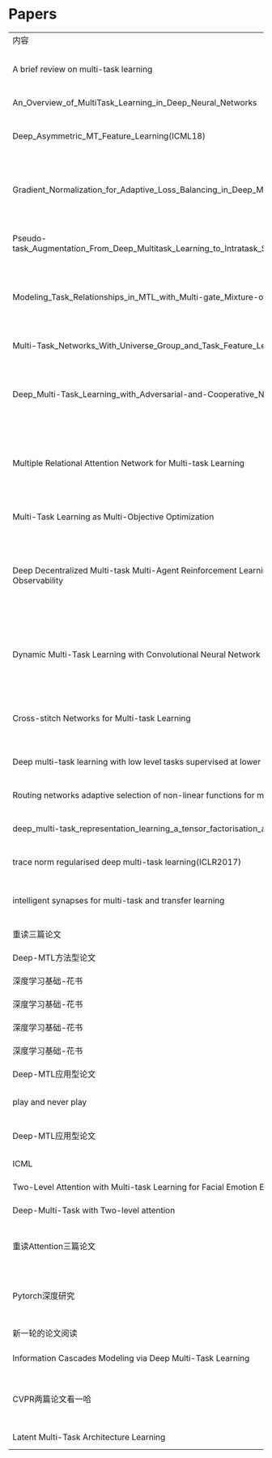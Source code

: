 # Papers
<table>
  <tr>
      <td>内容</td>
      <td>类型</td>
      <td>开始时间</td>
      <td>截止时间</td>
      <td>备注</td>
  </tr>
  <tr>
      <td>A brief review on multi-task learning</td>
      <td>Kim-Han Thung 1 Chong-Yaw Wee 2</td>
	  <td>9/17/2019 9:56:31 PM </td>
	  <td>9/23/2019 9:09:38 AM </td>
	  <td>-</td>
  </tr>
  <tr>
      <td>An_Overview_of_MultiTask_Learning_in_Deep_Neural_Networks</td>
      <td>Sebastian Ruder</td>
	  <td>9/23/2019 9:11:11 AM </td>
	  <td>9/24/2019 1:59:12 PM </td>
	  <td>-</td>
  </tr>
  <tr>
      <td>Deep_Asymmetric_MT_Feature_Learning(ICML18)</td>
      <td>Hae Beom Lee 1 2 Eunho Yang 3 2 Sung Ju Hwang 3 2</td>
	  <td>9/24/2019 2:52:43 PM </td>
	  <td>9/26/2019 12:34:20 PM </td>
	  <td>-</td>
  </tr>
  <tr>
      <td>Gradient_Normalization_for_Adaptive_Loss_Balancing_in_Deep_Multitask_Networks</td>
      <td>Zhao Chen 1 Vijay Badrinarayanan 1 Chen-Yu Lee 1 Andrew Rabinovich 1</td>
	  <td>9/26/2019 12:38:55 PM </td>
	  <td>9/29/2019 1:49:46 PM </td>
	  <td>-</td>
  </tr>
  <tr>
      <td>Pseudo-task_Augmentation_From_Deep_Multitask_Learning_to_Intratask_Sharing_and_Back</td>
      <td>Elliot Meyerson 1 2 Risto Miikkulainen 1 2</td>
	  <td>9/29/2019 1:54:57 PM </td>
	  <td>10/8/2019 3:36:44 PM </td>
	  <td>-</td>
  </tr>
  <tr>
      <td>Modeling_Task_Relationships_in_MTL_with_Multi-gate_Mixture-of-Experts</td>
      <td>Jiaqi Ma 1∗ , Zhe Zhao 2 , Xinyang Yi 2 , Jilin Chen 2 , Lichan Hong 2 , Ed H. Chi 2</td>
	  <td>10/8/2019 3:36:50 PM </td>
	  <td>10/10/2019 1:28:20 PM </td>
	  <td>-</td>
  </tr>
  </tr>
      <td>Multi-Task_Networks_With_Universe_Group_and_Task_Feature_Learning</td>
      <td>Shiva Pentyala ∗</td>
	  <td>10/10/2019 1:29:11 PM </td>
	  <td>10/12/2019 10:06:40 AM </td>
	  <td>-</td>
  </tr>
  </tr>
      <td>Deep_Multi-Task_Learning_with_Adversarial-and-Cooperative_Nets</td>
      <td>Pei Yang 1,2 , Qi Tan 3 , Jieping Ye 4 , Hanghang Tong 2 and Jingrui He 2</td>
	  <td>10/12/2019 10:12:00 AM </td>
	  <td>10/14/2019 2:24:28 PM </td>
	  <td>-</td>
  </tr>
  </tr>
      <td>Multiple Relational Attention Network for Multi-task Learning</td>
      <td>Jiejie Zhao 1 , Bowen Du 1∗ , Leilei Sun 1 , Fuzhen Zhuang 2,3 , Weifeng Lv 1 , Hui Xiong 4</td>
	  <td>10/14/2019 2:26:18 PM </td>
	  <td>10/15/2019 8:59:33 PM </td>
	  <td>-</td>
  </tr>
  </tr>
      <td>Multi-Task Learning as Multi-Objective Optimization</td>
      <td>Ozan Sener Intel Labs Vladlen Koltun</td>
	  <td>10/15/2019 9:03:37 PM </td>
	  <td>10/17/2019 3:36:18 PM </td>
	  <td>-</td>
  </tr>
  </tr>
      <td>Deep Decentralized Multi-task Multi-Agent Reinforcement Learning under Partial Observability</td>
      <td>Shayegan Omidshafiei 1 Jason Pazis 1 Christopher Amato 2 Jonathan P. How 1 John Vian 3</td>
	  <td>10/17/2019 3:36:22 PM </td>
	  <td>10/17/2019 7:36:14 PM </td>
	  <td>约等于没看，不是研究领域相关</td>
  </tr>
  </tr>
      <td>Dynamic Multi-Task Learning with Convolutional Neural Network</td>
      <td>Yuchun Fang 1 , Zhengyan Ma 1 , Zhaoxiang Zhang 2,3,4,5∗ , Xu-Yao Zhang 3 , Xiang Bai 6</td>
	  <td>10/17/2019 7:39:50 PM </td>
	  <td>10/18/2019 11:46:30 AM </td>
	  <td>-</td>
  </tr>
  </tr>
      <td>Cross-stitch Networks for Multi-task Learning</td>
      <td>Ishan Misra ∗ Abhinav Shrivastava ∗ Abhinav Gupta Martial Hebert</td>
	  <td>10/18/2019 11:48:36 AM </td>
	  <td>10/21/2019 3:27:53 PM </td>
	  <td>-</td>
  </tr>
  </tr>
      <td>Deep multi-task learning with low level tasks supervised at lower layers</td>
      <td>Anders Søgaard Yoav Goldberg</td>
	  <td>10/21/2019 3:31:05 PM </td>
	  <td>10/21/2019 10:12:30 PM </td>
	  <td>-</td>
  </tr>
  </tr>
      <td>Routing networks adaptive selection of non-linear functions for multi-task learning</td>
      <td>Clemens Rosenbaum</td>
	  <td>10/21/2019 10:19:01 PM </td>
	  <td>10/22/2019 3:36:53 PM </td>
	  <td>-</td>
  </tr>
  </tr>
      <td>deep_multi-task_representation_learning_a_tensor_factorisation_approach</td>
      <td>Yongxin Yang, Timothy M. Hospedales</td>
	  <td>10/22/2019 3:36:57 PM </td>
	  <td>10/23/2019 3:36:57 PM </td>
	  <td>-</td>
  </tr>
  </tr>
      <td>trace norm regularised deep multi-task learning(ICLR2017)</td>
      <td>Yongxin Yang, Timothy M. Hospedales</td>
	  <td>10/23/2019 3:36:57 PM </td>
	  <td>10/24/2019 11:32:12 AM </td>
	  <td>-</td>
  </tr>
  </tr>
      <td>intelligent synapses for multi-task and transfer learning</td>
      <td>Friedemann Zenke ∗ , Ben Poole ∗ , Surya Ganguli</td>
	  <td>10/24/2019 11:34:26 AM </td>
	  <td>10/24/2019 3:29:15 PM </td>
	  <td>与所研究领域偏了</td>
  </tr>
  </tr>
      <td>重读三篇论文</td>
      <td>-</td>
	  <td>11/5/2019 3:46:00 PM </td>
	  <td>-</td>
	  <td>-</td>
  </tr>
  <tr>
      <td>Deep-MTL方法型论文</td>
      <td>方法</td>
      <td> 9/17/2019 9:56:31 PM </td>
      <td> 10/24/2019 3:29:15 PM </td>
      <td>18篇论文</td>
  </tr>
  <tr>
      <td>深度学习基础-花书</td>
      <td>知识</td>
      <td> 10/24/2019 3:29:15 PM </td>
      <td> 10/29/2019 7:35:10 PM </td>
      <td>线代、概率论、数值计算</td>
  </tr>
  <tr>
      <td>深度学习基础-花书</td>
      <td>第二章 线代</td>
      <td> 10/24/2019 3:29:15 PM </td>
      <td> 10/29/2019 7:35:10 PM </td>
      <td>-</td>
  </tr>
  <tr>
      <td>深度学习基础-花书</td>
      <td>第三章 概率论</td>
      <td> 10/24/2019 3:29:15 PM </td>
      <td> 10/29/2019 7:35:10 PM </td>
      <td>-</td>
  </tr>
  <tr>
      <td>深度学习基础-花书</td>
      <td>第四章 数值计算</td>
      <td> 10/24/2019 3:29:15 PM </td>
      <td> 10/29/2019 7:35:10 PM </td>
      <td>-</td>
  <tr>
      <td>Deep-MTL应用型论文</td>
      <td>应用</td>
      <td> 10/29/2019 7:36:01 PM </td>
      <td> 10/30/2019 7:36:01 PM </td>
      <td>ICML的论文，侧重NLP和CV</td>
  </tr>
  <tr>
      <td>play and never play</td>
      <td>ss</td>
      <td> 10/30/2019 7:36:01 PM </td>
      <td> 11/03/2019 12:00:00 PM </td>
      <td> Never until have one paper </td>
  </tr>
  <tr>
      <td>Deep-MTL应用型论文</td>
      <td>应用</td>
      <td>11/4/2019 10:02:48 AM </td>
      <td> 11/5/2019 2:39:54 PM  </td>
      <td>-</td>
  </tr>
  <tr>
      <td>ICML</td>
      <td>-</td>
      <td> 10/29/2019 7:36:01 PM </td>
      <td>11/5/2019 2:41:10 PM </td>
      <td>-</td>
  </tr>
  <tr>
      <td>Two-Level Attention with Multi-task Learning for Facial Emotion Estimation</td>
      <td>Xiaohua Wang </td>
      <td> 11/5/2019 2:42:03 PM  </td>
      <td> 11/5/2019 3:39:12 PM  </td>
      <td>与研究点无关</td>
  </tr>
  <tr>
      <td>Deep-Multi-Task with Two-level attention</td>
      <td>应用</td>
      <td>11/5/2019 2:40:38 PM </td>
      <td> 11/5/2019 3:41:51 PM  </td>
      <td>确定与想法无关</td>
  </tr>
  <tr>
      <td>重读Attention三篇论文</td>
      <td>方法</td>
      <td>11/5/2019 2:40:38 PM </td>
      <td> - </td>
      <td>《Multiple_Relational_Attention_Network_for_Multi-task_Learning》《Modeling_Task_Relationships_in_MTL_with_Multi-gate_Mixture-of-Experts》《Attention is all you need》</td>
  </tr>
  <tr>
      <td>Pytorch深度研究</td>
      <td>代码</td>
      <td>11/5/2019 2:40:38 PM </td>
      <td> 11/26/2019 1:12:48 PM </td>
      <td>将几篇论文仔细研究了一遍；实现了第一个自己的Pytorch模型TLANModel；封装了一些网络训练的工具，包括训练、测试、打印、callback、checkpoint等提高代码可用性；后面只需要将模型实现即可</td>
  </tr>
  <tr>
      <td>新一轮的论文阅读</td>
      <td>方法</td>
      <td>11/26/2019 1:14:51 PM </td>
      <td> - </td>
      <td>进行新一轮的论文阅读</td>
  </tr>
  <tr>
      <td>Information Cascades Modeling via Deep Multi-Task Learning</td>
      <td>方法</td>
      <td>11/26/2019 1:32:18 PM  </td>
      <td> 11/26/2019 3:05:24 PM  </td>
      <td>信息级联预测相关，但是不是多任务学习为主体，其中的Attention是正常的attention</td>
  </tr>
  <tr>
      <td>CVPR两篇论文看一哈</td>
      <td>方法</td>
      <td>11/26/2019 3:09:19 PM </td>
      <td>11/29/2019 2:59:50 PM  </td>
      <td>23. CVPR19. Gao_NDDR-CNN_Layerwise_Feature_Fusing_in_Multi-Task_CNNs_by_Neural_Discriminative_CVPR_2019_paper 22. CVPR19. Liu_End-To-End_Multi-Task_Learning_With_Attention_CVPR_2019_paper</td>
  </tr>
  <tr>
      <td>Latent Multi-Task Architecture Learning</td>
      <td>方法</td>
      <td>11/29/2019 3:00:58 PM </td>
      <td>- </td>
      <td>AAAI的论文</td>
  </tr>
</table>
